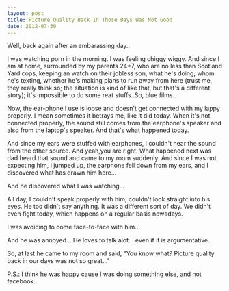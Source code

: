```yaml
---
layout: post
title: Picture Quality Back In Those Days Was Not Good
date: 2012-07-30
---
```

Well, back again after an embarassing day..

I was watching porn in the morning. I was feeling chiggy wiggy. And since I am at home, surrounded by my parents 24*7, who are
no less than Scotland Yard cops, keeping an watch on their jobless son, what he's doing, whom he's texting, whether he's making
plans to run away from here (trust me, they really think so; the situation is kind of like that, but that's a different story);
it's impossible to do some reat stuffs..So, blue films..

Now, the ear-phone I use is loose and doesn't get connected with my lappy properly. I mean sometimes it betrays me, like it
did today. When it's not connected properly, the sound still comes from the earphone's speaker and also from the laptop's
speaker. And that's what happened today.

And since my ears were stuffed with earphones, I couldn't hear the sound from the other source. And yeah,you are right. 
What happened next was dad heard that sound and came to my room suddenly. And since I was not expecting
him, I jumped up, the earphone fell down from my ears, and I discovered what has drawn him here...

And he discovered what I was watching...

All day, I couldn't speak properly with him, couldn't look straight into his eyes. He too didn't say anything.
It was a different sort of day. We didn't even fight today, which happens on a regular basis nowadays.

I was avoiding to come face-to-face with him...

And he was annoyed... He loves to talk alot... even if it is argumentative..

So, at last he came to my room and said, "You know what? Picture quality back in our days was not so great..."

P.S.: I think he was happy cause I was doing something else, and not facebook..
